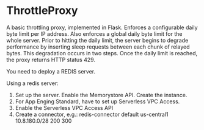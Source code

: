 # ThrottleProxy


A basic throttling proxy, implemented in Flask. Enforces a configurable daily byte limit per IP address. Also
enforces a global daily byte limit for the whole server. Prior to hitting the daily limit, the server
begins to degrade performance by inserting sleep requests between each chunk of relayed bytes. This
degradation occurs in two steps. Once the daily limit is reached, the proxy returns HTTP status 429.

You need to deploy a REDIS server.

Using a redis server:

1) Set up the server. Enable the Memorystore API. Create the instance.
2) For App Enging Standard, have to set up Serverless VPC Access.
3) Enable the Serverless VPC Access API
3) Create a connector, e.g.: redis-connector default us-central1 10.8.180.0/28 200 300
